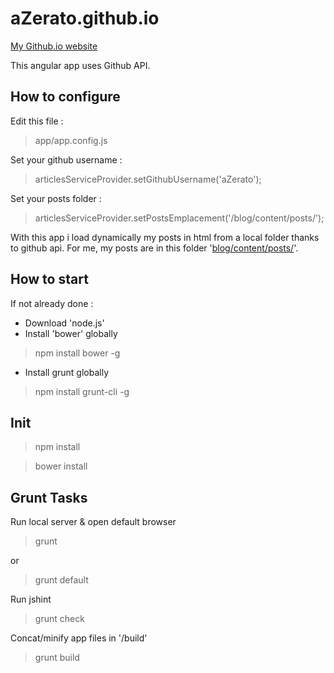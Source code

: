 # aZerato.github.io

[My Github.io website](http://aZerato.github.io/)

This angular app uses Github API.

## How to configure

Edit this file :

> app/app.config.js

Set your github username :

> articlesServiceProvider.setGithubUsername('aZerato');

Set your posts folder :

> articlesServiceProvider.setPostsEmplacement('/blog/content/posts/');

With this app i load dynamically my posts in html from a local folder thanks to github api.
For me, my posts are in this folder '[blog/content/posts/](https://github.com/aZerato/aZerato.github.io/tree/master/blog/content/posts)'.

## How to start

If not already done :

- Download 'node.js'
- Install 'bower' globally

> npm install bower -g

- Install grunt globally

> npm install grunt-cli -g

## Init

> npm install

> bower install

## Grunt Tasks 

Run local server & open default browser

> grunt

or

> grunt default

Run jshint

> grunt check

Concat/minify app files in '/build'

> grunt build
